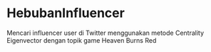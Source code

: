 # HebubanInfluencer
Mencari influencer user di Twitter menggunakan metode Centrality Eigenvector dengan topik game Heaven Burns Red
